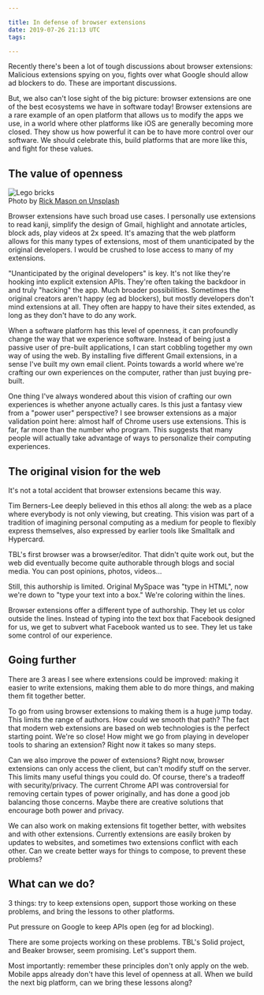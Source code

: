 ```yaml
---

title: In defense of browser extensions
date: 2019-07-26 21:13 UTC
tags: 

---
```


Recently there's been a lot of tough discussions about browser extensions: Malicious extensions spying on you, fights over what Google should allow ad blockers to do. These are important discussions.

But, we also can't lose sight of the big picture: browser extensions are one of the best ecosystems we have in software today! Browser extensions are a rare example of an open platform that allows us to modify the apps we use, in a world where other platforms like iOS are generally becoming more closed. They show us how powerful it can be to have more control over our software. We should celebrate this, build platforms that are more like this, and fight for these values.

## The value of openness

<figure style="margin: 0;">
  <img src="/images/article_images/legos.jpg" alt="Lego bricks">
  <figcaption>Photo by <a class="figure-link" href="https://unsplash.com/photos/2FaCKyEEtis">Rick Mason on Unsplash</a></figcaption>
</figure>

Browser extensions have such broad use cases. I personally use extensions to read kanji, simplify the design of Gmail, highlight and annotate articles, block ads, play videos at 2x speed. It's amazing that the web platform allows for this many types of extensions, most of them unanticipated by the original developers. I would be crushed to lose access to many of my extensions.

"Unanticipated by the original developers" is key. It's not like they're hooking into explicit extension APIs. They're often taking the backdoor in and truly "hacking" the app. Much broader possibilities. Sometimes the original creators aren't happy (eg ad blockers), but mostly developers don't mind extensions at all. They often are happy to have their sites extended, as long as they don't have to do any work.

When a software platform has this level of openness, it can profoundly change the way that we experience software. Instead of being just a passive user of pre-built applications, I can start cobbling together my own way of using the web. By installing five different Gmail extensions, in a sense I've built my own email client. Points towards a world where we're crafting our own experiences on the computer, rather than just buying pre-built.

One thing I've always wondered about this vision of crafting our own experiences is whether anyone actually cares. Is this just a fantasy view from a "power user" perspective? I see browser extensions as a major validation point here: almost half of Chrome users use extensions. This is far, far more than the number who program. This suggests that many people will actually take advantage of ways to personalize their computing experiences.

## The original vision for the web

It's not a total accident that browser extensions became this way. 

Tim Berners-Lee deeply believed in this ethos all along: the web as a place where everybody is not only viewing, but creating. This vision was part of a tradition of imagining personal computing as a medium for people to flexibly express themselves, also expressed by earlier tools like Smalltalk and Hypercard.

TBL's first browser was a browser/editor. That didn't quite work out, but the web did eventually become quite authorable through blogs and social media. You can post opinions, photos, videos...

Still, this authorship is limited. Original MySpace was "type in HTML", now we're down to "type your text into a box." We're coloring within the lines.

Browser extensions offer a different type of authorship. They let us color outside the lines. Instead of typing into the text box that Facebook designed for us, we get to subvert what Facebook wanted us to see. They let us take some control of our experience.

## Going further

There are 3 areas I see where extensions could be improved: making it easier to write extensions, making them able to do more things, and making them fit together better.

To go from using browser extensions to making them is a huge jump today. This limits the range of authors. How could we smooth that path? The fact that modern web extensions are based on web technologies is the perfect starting point. We're so close! How might we go from playing in developer tools to sharing an extension? Right now it takes so many steps.

Can we also improve the power of extensions? Right now, browser extensions can only access the client, but can't modify stuff on the server. This limits many useful things you could do. Of course, there's a tradeoff with security/privacy. The current Chrome API was controversial for removing certain types of power originally, and has done a good job balancing those concerns. Maybe there are creative solutions that encourage both power and privacy.

We can also work on making extensions fit together better, with websites and with other extensions. Currently extensions are easily broken by updates to websites, and sometimes two extensions conflict with each other. Can we create better ways for things to compose, to prevent these problems?

## What can we do?

3 things: try to keep extensions open, support those working on these problems, and bring the lessons to other platforms.

Put pressure on Google to keep APIs open (eg for ad blocking).

There are some projects working on these problems. TBL's Solid project, and Beaker browser, seem promising. Let's support them.

Most importantly: remember these principles don't only apply on the web. Mobile apps already don't have this level of openness at all. When we build the next big platform, can we bring these lessons along?